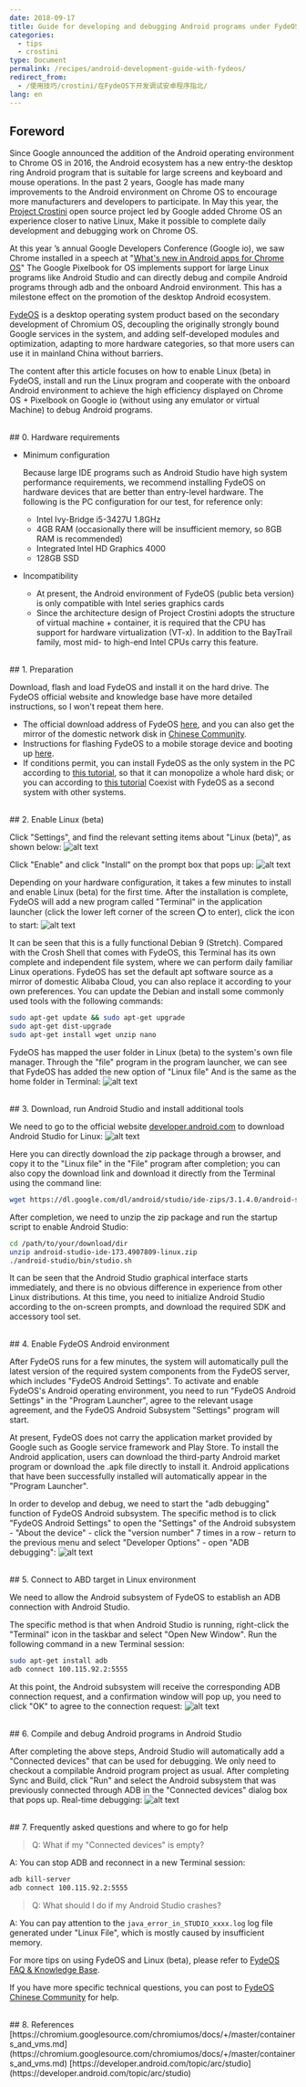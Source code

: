 ```yaml
---
date: 2018-09-17
title: Guide for developing and debugging Android programs under FydeOS
categories:
  - tips
  - crostini
type: Document
permalink: /recipes/android-development-guide-with-fydeos/
redirect_from:
  - /使用技巧/crostini/在FydeOS下开发调试安卓程序指北/
lang: en
---
```



## Foreword

Since Google announced the addition of the Android operating environment to Chrome OS in 2016, the Android ecosystem has a new entry-the desktop ring Android program that is suitable for large screens and keyboard and mouse operations. In the past 2 years, Google has made many improvements to the Android environment on Chrome OS to encourage more manufacturers and developers to participate. In May this year, the [Project Crostini](https://chromium.googlesource.com/chromiumos/docs/+/master/containers_and_vms.md) open source project led by Google added Chrome OS an experience closer to native Linux, Make it possible to complete daily development and debugging work on Chrome OS.

At this year ’s annual Google Developers Conference (Google io), we saw Chrome installed in a speech at "[What's new in Android apps for Chrome OS](https://www.bilibili.com/video/av23552043)" The Google Pixelbook for OS implements support for large Linux programs like Android Studio and can directly debug and compile Android programs through adb and the onboard Android environment. This has a milestone effect on the promotion of the desktop Android ecosystem.


[FydeOS](https://fydeos.com) is a desktop operating system product based on the secondary development of Chromium OS, decoupling the originally strongly bound Google services in the system, and adding self-developed modules and optimization, adapting to more hardware categories, so that more users can use it in mainland China without barriers.

The content after this article focuses on how to enable Linux (beta) in FydeOS, install and run the Linux program and cooperate with the onboard Android environment to achieve the high efficiency displayed on Chrome OS + Pixelbook on Google io (without using any emulator or virtual Machine) to debug Android programs.

<br>
## 0. Hardware requirements

- Minimum configuration

  Because large IDE programs such as Android Studio have high system performance requirements, we recommend installing FydeOS on hardware devices that are better than entry-level hardware. The following is the PC configuration for our test, for reference only:
  - Intel Ivy-Bridge i5-3427U 1.8GHz
  - 4GB RAM (occasionally there will be insufficient memory, so 8GB RAM is recommended)
  - Integrated Intel HD Graphics 4000
  - 128GB SSD

- Incompatibility
  - At present, the Android environment of FydeOS (public beta version) is only compatible with Intel series graphics cards
  - Since the architecture design of Project Crostini adopts the structure of virtual machine + container, it is required that the CPU has support for hardware virtualization (VT-x). In addition to the BayTrail family, most mid- to high-end Intel CPUs carry this feature.

<br>
## 1. Preparation

Download, flash and load FydeOS and install it on the hard drive. The FydeOS official website and knowledge base have more detailed instructions, so I won't repeat them here.

 - The official download address of FydeOS [here](https://fydeos.com/download/), and you can also get the mirror of the domestic network disk in [Chinese Community](https://community.fydeos.com/).
 - Instructions for flashing FydeOS to a mobile storage device and booting up [here](https://fydeos.com/instructions-pc/).
 - If conditions permit, you can install FydeOS as the only system in the PC according to [this tutorial](/en/getting-started/install-fydeos-to-hdd/), so that it can monopolize a whole hard disk; or you can according to [this tutorial](/en/recipes/dual-boot/) Coexist with FydeOS as a second system with other systems.

<br>
## 2. Enable Linux (beta)

Click "Settings", and find the relevant setting items about "Linux (beta)", as shown below:
![alt text](https://fydeos.com/wp-content/uploads/2018/09/Screenshot-2018-09-12-at-8.10.25-PM.png "FydeOS settings")

Click "Enable" and click "Install" on the prompt box that pops up:
![alt text](https://fydeos.com/wp-content/uploads/2018/09/Screenshot-2018-09-12-at-8.10.47-PM.png "Install Terminal")

Depending on your hardware configuration, it takes a few minutes to install and enable Linux (beta) for the first time. After the installation is complete, FydeOS will add a new program called "Terminal" in the application launcher (click the lower left corner of the screen ⭕️ to enter), click the icon to start:
![alt text](https://fydeos.com/wp-content/uploads/2018/09/Screenshot-2018-09-12-at-8.15.06-PM.png "Terminal")

It can be seen that this is a fully functional Debian 9 (Stretch). Compared with the Crosh Shell that comes with FydeOS, this Terminal has its own complete and independent file system, where we can perform daily familiar Linux operations. FydeOS has set the default apt software source as a mirror of domestic Alibaba Cloud, you can also replace it according to your own preferences. You can update the Debian and install some commonly used tools with the following commands:

```bash
sudo apt-get update && sudo apt-get upgrade
sudo apt-get dist-upgrade
sudo apt-get install wget unzip nano
```

FydeOS has mapped the user folder in Linux (beta) to the system's own file manager. Through the "file" program in the program launcher, we can see that FydeOS has added the new option of "Linux file" And is the same as the home folder in Terminal:
![alt text](https://fydeos.com/wp-content/uploads/2018/09/Screenshot-2018-09-12-at-11.29.39-PM.png "Linux file")

<br>
## 3. Download, run Android Studio and install additional tools

We need to go to the official website [developer.android.com](https://developer.android.com/studio/) to download Android Studio for Linux:
![alt text](https://fydeos.com/wp-content/uploads/2018/09/Screenshot-2018-09-12-at-8.16.22-PM.png "Download Android Studio")

Here you can directly download the zip package through a browser, and copy it to the "Linux file" in the "File" program after completion; you can also copy the download link and download it directly from the Terminal using the command line:

```bash
wget https://dl.google.com/dl/android/studio/ide-zips/3.1.4.0/android-studio-ide-173.4907809-linux.zip
```

After completion, we need to unzip the zip package and run the startup script to enable Android Studio:

```bash
cd /path/to/your/download/dir
unzip android-studio-ide-173.4907809-linux.zip
./android-studio/bin/studio.sh
```

It can be seen that the Android Studio graphical interface starts immediately, and there is no obvious difference in experience from other Linux distributions. At this time, you need to initialize Android Studio according to the on-screen prompts, and download the required SDK and accessory tool set.

<br>
## 4. Enable FydeOS Android environment

After FydeOS runs for a few minutes, the system will automatically pull the latest version of the required system components from the FydeOS server, which includes "FydeOS Android Settings". To activate and enable FydeOS's Android operating environment, you need to run "FydeOS Android Settings" in the "Program Launcher", agree to the relevant usage agreement, and the FydeOS Android Subsystem "Settings" program will start.

At present, FydeOS does not carry the application market provided by Google such as Google service framework and Play Store. To install the Android application, users can download the third-party Android market program or download the .apk file directly to install it. Android applications that have been successfully installed will automatically appear in the "Program Launcher".

In order to develop and debug, we need to start the "adb debugging" function of FydeOS Android subsystem. The specific method is to click "FydeOS Android Settings" to open the "Settings" of the Android subsystem - "About the device" - click the "version number" 7 times in a row - return to the previous menu and select "Developer Options" - open "ADB debugging":
![alt text](https://fydeos.com/wp-content/uploads/2018/09/Screenshot-2018-09-12-at-8.18.39-PM.png "Turn on ADB debugging")

<br>
## 5. Connect to ABD target in Linux environment

We need to allow the Android subsystem of FydeOS to establish an ADB connection with Android Studio.

The specific method is that when Android Studio is running, right-click the "Terminal" icon in the taskbar and select "Open New Window". Run the following command in a new Terminal session:

```bash
sudo apt-get install adb
adb connect 100.115.92.2:5555
```

At this point, the Android subsystem will receive the corresponding ADB connection request, and a confirmation window will pop up, you need to click "OK" to agree to the connection request:
![alt text](https://fydeos.com/wp-content/uploads/2018/09/Screenshot-2018-09-12-at-8.25.08-PM.png "Agree to debug ADB")

<br>
## 6. Compile and debug Android programs in Android Studio

After completing the above steps, Android Studio will automatically add a "Connected devices" that can be used for debugging. We only need to checkout a compilable Android program project as usual. After completing Sync and Build, click "Run" and select the Android subsystem that was previously connected through ADB in the "Connected devices" dialog box that pops up. Real-time debugging:
![alt text](https://fydeos.com/wp-content/uploads/2018/09/Screenshot-2018-09-12-at-8.33.37-PM.png "Debug")

<br>
## 7. Frequently asked questions and where to go for help

> Q: What if my "Connected devices" is empty?

A: You can stop ADB and reconnect in a new Terminal session:

```bash
adb kill-server
adb connect 100.115.92.2:5555
```

> Q: What should I do if my Android Studio crashes?

A: You can pay attention to the `java_error_in_STUDIO_xxxx.log` log file generated under "Linux File", which is mostly caused by insufficient memory.

For more tips on using FydeOS and Linux (beta), please refer to [FydeOS FAQ & Knowledge Base](https://faq.fydeos.com/en/).

If you have more specific technical questions, you can post to [FydeOS Chinese Community](https://community.fydeos.com/) for help.

<br>
## 8. References
[https://chromium.googlesource.com/chromiumos/docs/+/master/containers_and_vms.md](https://chromium.googlesource.com/chromiumos/docs/+/master/containers_and_vms.md)
[https://developer.android.com/topic/arc/studio](https://developer.android.com/topic/arc/studio)

